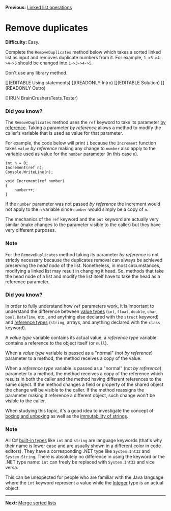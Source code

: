 ﻿**Previous:** [Linked list operations](lists-operations)

# Remove duplicates

**Difficulty:** Easy.

Complete the `RemoveDuplicates` method below which takes a sorted linked list as input and removes duplicate numbers from it. For example, `1->3->4->4->5` should be changed into `1->3->4->5`.

Don't use any library method.

[](EDITABLE Using statements)
[](READONLY Intro)
[](EDITABLE Solution)
[](READONLY Outro)

[](RUN BrainCrushersTests.Tester)

### Did you know?

The `RemoveDuplicates` method uses the `ref` keyword to take its parameter [by reference](https://docs.microsoft.com/en-us/dotnet/csharp/language-reference/keywords/ref#passing-an-argument-by-reference). Taking a parameter *by reference* allows a method to modify the caller's variable that is used as value for that parameter.

For example, the code below will print `1` because the `Increment` function takes `value` *by reference* making any change to `number` also apply to the variable used as value for the `number` parameter (in this case `n`).
```
int n = 0;
Increment(ref n);
Console.WriteLine(n);

void Increment(ref number)
{
    number++;
}
```

If the `number` parameter was not passed *by reference* the increment would not apply to the `n` variable since `number` would simply be a copy of `n`.

The mechanics of the `ref` keyword and the `out` keyword are actually very similar (make changes to the parameter visible to the caller) but they have very different purposes.

### Note

For the `RemoveDuplicates` method taking its parameter *by reference* is not strictly necessary because the duplicates removal can always be achieved preserving the *head node* of the list. Nonetheless, in most circumstances, modifying a linked list may result in changing it head. So, methods that take the head node of a list and modify the list itself have to take the head as a reference parameter.

### Did you know?

In order to fully understand how `ref` parameters work, it is important to understand the difference between [value types](https://docs.microsoft.com/en-us/dotnet/csharp/language-reference/builtin-types/value-types) (`int`, `float`, `double`, `char`, `bool`, `DateTime`, etc.,  and anything else declared with the `struct` keyword) and [reference types](https://docs.microsoft.com/en-us/dotnet/csharp/language-reference/keywords/reference-types) (`string`, arrays, and anything declared with the `class` keyword).

A *value type* variable contains its actual value, a *reference type* variable contains a reference to the object itself (or `null`).

When a *value type* variable is passed as a "normal" (not *by reference*) parameter to a method, the method receives a copy of the value.

When a *reference type* variable is passed as a "normal" (not *by reference*) parameter to a method, the method receives a copy of the reference which results in both the caller and the method having different references to the same object. If the method changes a field or property of the shared object the change will be visible to the caller. If the method reassigns the parameter making it reference a different object, such change won't be visible to the caller.

When studying this topic, it's a good idea to investigate the concept of [boxing and unboxing](https://docs.microsoft.com/en-us/dotnet/csharp/programming-guide/types/boxing-and-unboxing) as well as the [immutability of strings](https://docs.microsoft.com/en-us/dotnet/csharp/programming-guide/strings/#immutability-of-strings).

### Note

All C# [built-in types](https://docs.microsoft.com/en-us/dotnet/csharp/language-reference/builtin-types/built-in-types) like `int` and `string` are language keywords (that's why their name is lower case and are usually shown in a different color in code editors). They have a corresponding .NET type like `System.Int32` and `System.String`. There is absolutely no difference in using the keyword or the .NET type name: `int` can freely be replaced with `System.Int32` and vice versa.

This can be unexpected for people who are familiar with the Java language where the `int` keyword represent a value while the [Integer](https://docs.oracle.com/javase/7/docs/api/java/lang/Integer.html) type is an actual object.

---

**Next:** [Merge sorted lists](lists-merge)